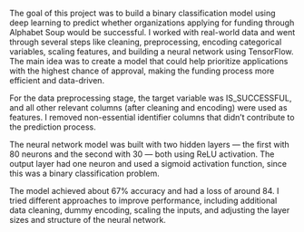 The goal of this project was to build a binary classification model using deep learning to predict whether organizations applying for funding through Alphabet Soup would be successful. I worked with real-world data and went through several steps like cleaning, preprocessing, encoding categorical variables, scaling features, and building a neural network using TensorFlow. The main idea was to create a model that could help prioritize applications with the highest chance of approval, making the funding process more efficient and data-driven.

For the data preprocessing stage, the target variable was IS_SUCCESSFUL, and all other relevant columns (after cleaning and encoding) were used as features. I removed non-essential identifier columns that didn’t contribute to the prediction process.

The neural network model was built with two hidden layers — the first with 80 neurons and the second with 30 — both using ReLU activation. The output layer had one neuron and used a sigmoid activation function, since this was a binary classification problem.

The model achieved about 67% accuracy and had a loss of around 84. I tried different approaches to improve performance, including additional data cleaning, dummy encoding, scaling the inputs, and adjusting the layer sizes and structure of the neural network.